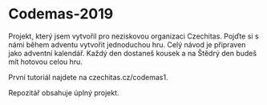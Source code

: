 # Codemas-2019

Projekt, který jsem vytvořil pro neziskovou organizaci Czechitas. Pojďte si s námi během adventu vytvořit jednoduchou hru. Celý návod je připraven jako adventní kalendář. Každý den dostaneš kousek a na Štědrý den budeš mít hotovou celou hru.

První tutoriál najdete na czechitas.cz/codemas1.

Repozitář obsahuje úplný projekt.
